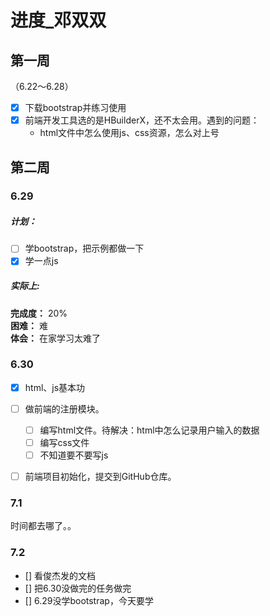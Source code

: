 # 进度_邓双双
## 第一周
（6.22～6.28）
- [x] 下载bootstrap并练习使用
- [x] 前端开发工具选的是HBuilderX，还不太会用。遇到的问题：
	- html文件中怎么使用js、css资源，怎么对上号
## 第二周
### 6.29
##### 计划：
- [ ] 学bootstrap，把示例都做一下
- [x] 学一点js

##### 实际上:
**完成度：** 20%  
**困难：** 难  
**体会：** 在家学习太难了  


### 6.30
- [x] html、js基本功
- [ ] 做前端的注册模块。
	- [ ] 编写html文件。待解决：html中怎么记录用户输入的数据
	- [ ] 编写css文件
	- [ ] 不知道要不要写js
- [ ] 前端项目初始化，提交到GitHub仓库。


### 7.1
时间都去哪了。。
### 7.2
- [] 看俊杰发的文档
- [] 把6.30没做完的任务做完
- [] 6.29没学bootstrap，今天要学



